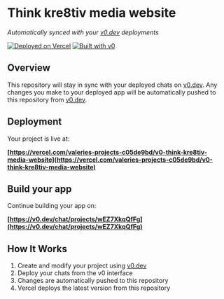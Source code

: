 # Think kre8tiv media website

*Automatically synced with your [v0.dev](https://v0.dev) deployments*

[![Deployed on Vercel](https://img.shields.io/badge/Deployed%20on-Vercel-black?style=for-the-badge&logo=vercel)](https://vercel.com/valeries-projects-c05de9bd/v0-think-kre8tiv-media-website)
[![Built with v0](https://img.shields.io/badge/Built%20with-v0.dev-black?style=for-the-badge)](https://v0.dev/chat/projects/wEZ7XkqQfFg)

## Overview

This repository will stay in sync with your deployed chats on [v0.dev](https://v0.dev).
Any changes you make to your deployed app will be automatically pushed to this repository from [v0.dev](https://v0.dev).

## Deployment

Your project is live at:

**[https://vercel.com/valeries-projects-c05de9bd/v0-think-kre8tiv-media-website](https://vercel.com/valeries-projects-c05de9bd/v0-think-kre8tiv-media-website)**

## Build your app

Continue building your app on:

**[https://v0.dev/chat/projects/wEZ7XkqQfFg](https://v0.dev/chat/projects/wEZ7XkqQfFg)**

## How It Works

1. Create and modify your project using [v0.dev](https://v0.dev)
2. Deploy your chats from the v0 interface
3. Changes are automatically pushed to this repository
4. Vercel deploys the latest version from this repository